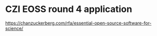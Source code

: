 # CZI EOSS round 4 application

https://chanzuckerberg.com/rfa/essential-open-source-software-for-science/
